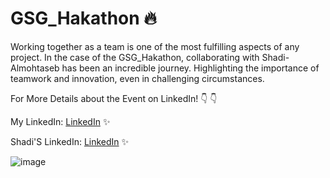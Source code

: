 # GSG_Hakathon 🔥
Working together as a team is one of the most fulfilling aspects of any project.
In the case of the GSG_Hakathon, collaborating with Shadi-Almohtaseb has been an incredible journey.
Highlighting the importance of teamwork and innovation, even in challenging circumstances.

For More Details about the Event on LinkedIn! 👇 👇

My LinkedIn: [LinkedIn](https://www.linkedin.com/in/husam-abu-zina-a0ba021b7/) ✨


Shadi'S LinkedIn: [LinkedIn](https://www.linkedin.com/in/shadi-almohtaseb-936195247/) ✨


![image](https://github.com/Husam-AbuZina/GSG_Hakathon/assets/109718076/b8f50a7f-8968-484c-beee-b4e1d16d7e41)
